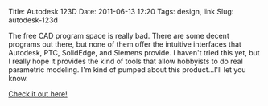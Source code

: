 Title: Autodesk 123D
Date: 2011-06-13 12:20
Tags: design, link
Slug: autodesk-123d

The free CAD program space is really bad. There are some decent programs out there, but none of them offer the intuitive interfaces that Autodesk, PTC, SolidEdge, and Siemens provide. I haven't tried this yet, but I really hope it provides the kind of tools that allow hobbyists to do real parametric modeling. I'm kind of pumped about this product...I'll let you know. 

[Check it out here!](http://www.123dapp.com/downloads)

